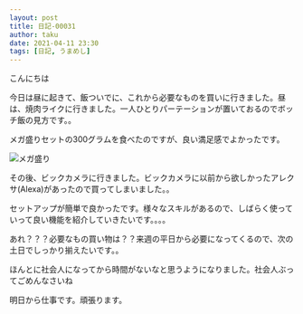 ```yaml
---
layout: post
title: 日記-00031
author: taku
date: 2021-04-11 23:30
tags: [日記, うまめし]
---
```


こんにちは

今日は昼に起きて、飯ついでに、これから必要なものを買いに行きました。昼は、焼肉ライクに行きました。一人ひとりパーテーションが置いておるのでボッチ飯の見方です。。

メガ盛りセットの300グラムを食べたのですが、良い満足感でよかったです。

![メガ盛り](https://i.imgur.com/oUv9FXb.jpg)

その後、ビックカメラに行きました。ビックカメラに以前から欲しかったアレクサ(Alexa)があったので買ってしまいました。。

セットアップが簡単で良かったです。様々なスキルがあるので、しばらく使っていって良い機能を紹介していきたいです。。。。

あれ？？？必要なもの買い物は？？来週の平日から必要になってくるので、次の土日でしっかり揃えたいです。。

ほんとに社会人になってから時間がないなと思うようになりました。社会人ぶってごめんなさいね

明日から仕事です。頑張ります。